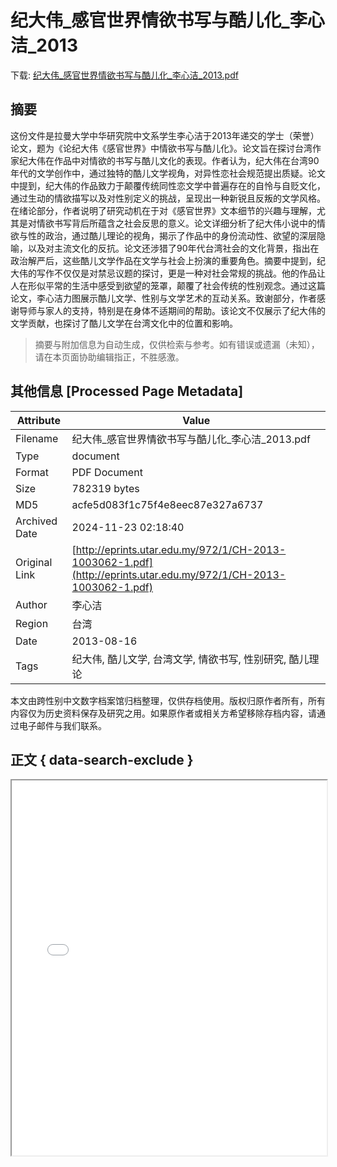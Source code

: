 # 纪大伟_感官世界情欲书写与酷儿化_李心洁_2013

<!-- tcd_download_link -->
下载: <a href="../纪大伟_感官世界情欲书写与酷儿化_李心洁_2013.pdf" download>纪大伟_感官世界情欲书写与酷儿化_李心洁_2013.pdf</a>
<!-- tcd_download_link_end -->

## 摘要

<!-- tcd_abstract -->
这份文件是拉曼大学中华研究院中文系学生李心洁于2013年递交的学士（荣誉）论文，题为《论纪大伟《感官世界》中情欲书写与酷儿化》。论文旨在探讨台湾作家纪大伟在作品中对情欲的书写与酷儿文化的表现。作者认为，纪大伟在台湾90年代的文学创作中，通过独特的酷儿文学视角，对异性恋社会规范提出质疑。论文中提到，纪大伟的作品致力于颠覆传统同性恋文学中普遍存在的自怜与自贬文化，通过生动的情欲描写以及对性别定义的挑战，呈现出一种新锐且反叛的文学风格。在绪论部分，作者说明了研究动机在于对《感官世界》文本细节的兴趣与理解，尤其是对情欲书写背后所蕴含之社会反思的意义。论文详细分析了纪大伟小说中的情欲与性的政治，通过酷儿理论的视角，揭示了作品中的身份流动性、欲望的深层隐喻，以及对主流文化的反抗。论文还涉猎了90年代台湾社会的文化背景，指出在政治解严后，这些酷儿文学作品在文学与社会上扮演的重要角色。摘要中提到，纪大伟的写作不仅仅是对禁忌议题的探讨，更是一种对社会常规的挑战。他的作品让人在形似平常的生活中感受到欲望的笼罩，颠覆了社会传统的性别观念。通过这篇论文，李心洁力图展示酷儿文学、性别与文学艺术的互动关系。致谢部分，作者感谢导师与家人的支持，特别是在身体不适期间的帮助。该论文不仅展示了纪大伟的文学贡献，也探讨了酷儿文学在台湾文化中的位置和影响。

<!-- tcd_abstract_end -->

> 摘要与附加信息为自动生成，仅供检索与参考。如有错误或遗漏（未知），请在本页面协助编辑指正，不胜感激。

## 其他信息 [Processed Page Metadata]

| Attribute       | Value                                  |
|-----------------|----------------------------------------|
| Filename        | 纪大伟_感官世界情欲书写与酷儿化_李心洁_2013.pdf                             |
| Type            | document                                 |
| Format          | PDF Document                               |
| Size            | 782319 bytes                           |
| MD5             | acfe5d083f1c75f4e8eec87e327a6737                                  |
| Archived Date   | 2024-11-23 02:18:40                             |
| Original Link   | [http://eprints.utar.edu.my/972/1/CH-2013-1003062-1.pdf](http://eprints.utar.edu.my/972/1/CH-2013-1003062-1.pdf)                         |
| Author          | 李心洁                               |
| Region          | 台湾                               |
| Date            | 2013-08-16                                 |
| Tags            | 纪大伟, 酷儿文学, 台湾文学, 情欲书写, 性别研究, 酷儿理论                                 |

本文由跨性别中文数字档案馆归档整理，仅供存档使用。版权归原作者所有，所有内容仅为历史资料保存及研究之用。如果原作者或相关方希望移除存档内容，请通过电子邮件与我们联系。

## 正文 { data-search-exclude }

<!-- tcd_main_text -->
<iframe src="../纪大伟_感官世界情欲书写与酷儿化_李心洁_2013.pdf" width="100%" height="600px">
    <p>无法显示PDF，请下载查看。</p>
</iframe>
<!-- tcd_main_text_end -->

